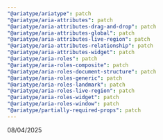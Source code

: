 ```yaml
---
"@ariatype/ariatype": patch
"@ariatype/aria-attributes": patch
"@ariatype/aria-attributes-drag-and-drop": patch
"@ariatype/aria-attributes-global": patch
"@ariatype/aria-attributes-live-region": patch
"@ariatype/aria-attributes-relationship": patch
"@ariatype/aria-attributes-widget": patch
"@ariatype/aria-roles": patch
"@ariatype/aria-roles-composite": patch
"@ariatype/aria-roles-document-structure": patch
"@ariatype/aria-roles-generic": patch
"@ariatype/aria-roles-landmark": patch
"@ariatype/aria-roles-live-region": patch
"@ariatype/aria-roles-widget": patch
"@ariatype/aria-roles-window": patch
"@ariatype/partially-required-props": patch
---
```


08/04/2025
